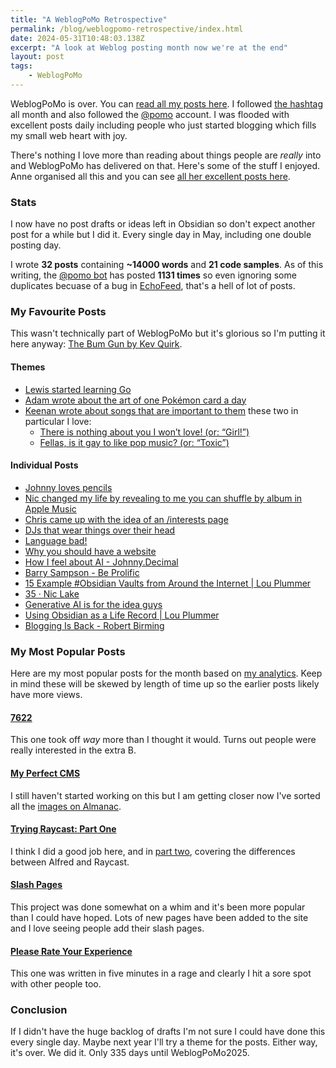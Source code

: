 ```yaml
---
title: "A WeblogPoMo Retrospective"
permalink: /blog/weblogpomo-retrospective/index.html
date: 2024-05-31T10:48:03.138Z
excerpt: "A look at Weblog posting month now we're at the end"
layout: post
tags:
    - WeblogPoMo
---
```


WeblogPoMo is over. You can [read all my posts here](https://rknight.me/blog/tags/weblogpomo/). I followed [the hashtag](https://social.lol/tags/weblogpomo) all month and also followed the [@pomo](https://beep.town/@pomo) account. I was flooded with excellent posts daily including people who just started blogging which fills my small web heart with joy.

There's nothing I love more than reading about things people are _really_ into and WeblogPoMo has delivered on that. Here's some of the stuff I enjoyed. Anne organised all this and you can see [all her excellent posts here](https://weblog.anniegreens.lol/tag/weblogpomo2024).

### Stats

I now have no post drafts or ideas left in Obsidian so don't expect another post for a while but I did it. Every single day in May, including one double posting day.

I wrote **32 posts** containing **~14000 words** and **21 code samples**. As of this writing, the [@pomo bot](https://beep.town/@pomo) has posted **1131 times** so even ignoring some duplicates becuase of a bug in [EchoFeed](https://echofeed.app), that's a hell of lot of posts.

### My Favourite Posts

This wasn't technically part of WeblogPoMo but it's glorious so I'm putting it here anyway: [The Bum Gun by Kev Quirk](https://kevquirk.com/the-bum-gun).

#### Themes

- [Lewis started learning Go](https://lewisdale.dev/post/tag/WeblogPoMo2024/)
- [Adam wrote about the art of one Pokémon card a day](https://notes.neatnik.net/tag/weblogpomo2024)
- [Keenan wrote about songs that are important to them](https://gkeenan.co/avgb) these two in particular I love: 
	- [There is nothing about you I won’t love! (or: “Girl!”)](https://gkeenan.co/avgb/there-is-nothing-about-you-i-wont-love)
	- [Fellas, is it gay to like pop music? (or: “Toxic”)](https://gkeenan.co/avgb)

#### Individual Posts

- [Johnny loves pencils](https://johnnydecimal.com/20-29-communication/22-blog/22.00.0033-i-love-pencils/)
- [Nic changed my life by revealing to me you can shuffle by album in Apple Music](https://niclake.me/one-software-feature/)
- [Chris came up with the idea of an /interests page](https://chrisburnell.com/note/slash-interests/)
- [DJs that wear things over their head](https://rachsmith.com/djs-that-wear-things/)
- [Language bad!](https://javorszky.co.uk/2024/05/05/language-bad/)
- [Why you should have a website](https://rscottjones.com/why-you-should-have-a-website/)
- [How I feel about AI - Johnny.Decimal](https://johnnydecimal.com/20-29-communication/22-blog/22.00.0041-how-i-feel-about-ai/)
- [Barry Sampson - Be Prolific](https://barrysampson.net/be-prolific)
- [15 Example #Obsidian Vaults from Around the Internet | Lou Plummer](https://amerpie.lol/2024/05/13/example-obsidian-vaults.html)
- [35 · Nic Lake](https://niclake.me/35/)
- [Generative AI is for the idea guys](https://rachsmith.com/ai-is-for-the-idea-guys/)
- [Using Obsidian as a Life Record | Lou Plummer](https://amerpie.lol/2024/05/21/using-obsidian-as.html)
- [Blogging Is Back - Robert Birming](https://birming.com/posts/blogging-is-back)

### My Most Popular Posts

Here are my most popular posts for the month based on [my analytics](https://app.usefathom.com/share/isejuyjy/rknight.me?comparison=none&page=1&range=last_30_days&sort=visitors%3Adesc). Keep in mind these will be skewed by length of time up so the earlier posts likely have more views.

#### [7622](https://rknight.me/blog/7622/)

This one took off _way_ more than I thought it would. Turns out people were really interested in the extra B.

#### [My Perfect CMS](https://rknight.me/blog/my-perfect-cms/)

I still haven't started working on this but I am getting closer now I've sorted all the [images on Almanac](https://rknight.me/blog/adding-covers-to-almanac/).

#### [Trying Raycast: Part One](https://rknight.me/blog/trying-raycast-part-one/)

I think I did a good job here, and in [part two](https://rknight.me/blog/trying-raycast-part-two/), covering the differences between Alfred and Raycast. 

#### [Slash Pages](https://rknight.me/blog/slash-pages/)

This project was done somewhat on a whim and it's been more popular than I could have hoped. Lots of new pages have been added to the site and I love seeing people add their slash pages.

#### [Please Rate Your Experience](https://rknight.me/blog/please-rate-your-experience/)

This one was written in five minutes in a rage and clearly I hit a sore spot with other people too.

### Conclusion 

If I didn't have the huge backlog of drafts I'm not sure I could have done this every single day. Maybe next year I'll try a theme for the posts. Either way, it's over. We did it. Only 335 days until WeblogPoMo2025.